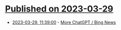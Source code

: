 # [Published on 2023-03-29](index.md)

* [2023-03-29, 11:39:00](https://soylentnews.org/article.pl?sid=23/03/28/1512236&from=rss) - [More ChatGPT / Bing News](https://soylentnews.org/article.pl?sid=23/03/28/1512236&from=rss)
